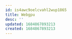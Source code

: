 ```yaml
---
id: is4awc9oelcvahl2wup1865
title: Webgpu
desc: ''
updated: 1684867893213
created: 1684867893213
---
```

